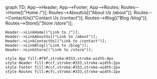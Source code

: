 graph TD;
    App-->Header;
    App-->Footer;
    App-->Routes;
    Routes-->Home[("Home /")];
    Routes-->AboutUs[("About Us /about")];
    Routes-->ContactUs[("Contact Us /contact")];
    Routes-->Blog[("Blog /blog")];
    Routes-->Store[("Store /store")];

    Header-->LinkHome[("Link to /")];
    Header-->LinkAboutUs[("Link to /about")];
    Header-->LinkContactUs[("Link to /contact")];
    Header-->LinkBlog[("Link to /blog")];
    Header-->LinkStore[("Link to /store")];

    style App fill:#f9f,stroke:#333,stroke-width:4px
    style Header fill:#ccf,stroke:#333,stroke-width:2px
    style Footer fill:#ccf,stroke:#333,stroke-width:2px
    style Routes fill:#cfc,stroke:#333,stroke-width:2px

